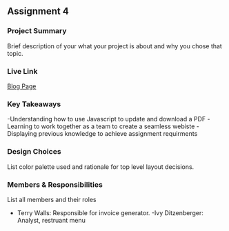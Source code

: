 ## Assignment 4

### Project Summary

Brief description of your what your project is about and why you chose that topic.

### Live Link

[Blog Page](https://{username}.github.io/{reponame}/homework-2)

### Key Takeaways

-Understanding how to use Javascript to update and download a PDF
-Learning to work together as a team to create a seamless webiste
-Displaying previous knowledge to achieve assignment requirments

### Design Choices

List color palette used and rationale for top level layout decisions.

### Members & Responsibilities

List all members and their roles

- Terry Walls: Responsible for invoice generator.
-Ivy Ditzenberger: Analyst, restruant menu
